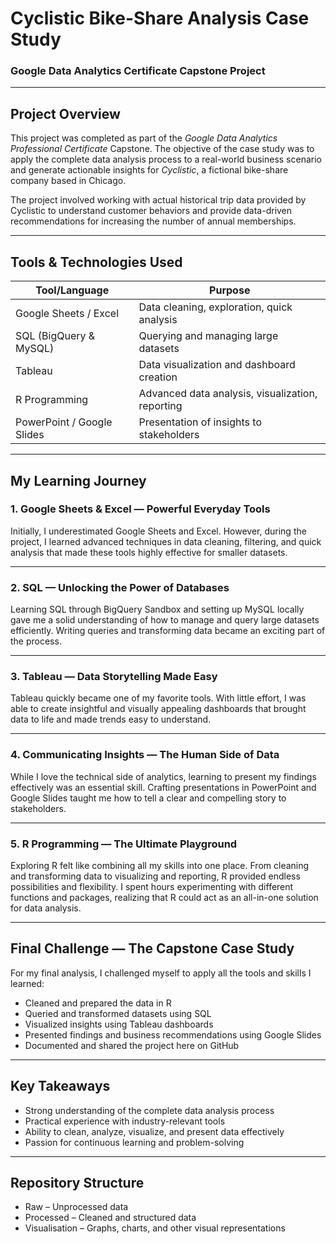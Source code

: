 # Cyclistic Bike-Share Analysis Case Study
### Google Data Analytics Certificate Capstone Project

---

## Project Overview

This project was completed as part of the *Google Data Analytics Professional Certificate* Capstone. The objective of the case study was to apply the complete data analysis process to a real-world business scenario and generate actionable insights for *Cyclistic*, a fictional bike-share company based in Chicago.

The project involved working with actual historical trip data provided by Cyclistic to understand customer behaviors and provide data-driven recommendations for increasing the number of annual memberships.

---

## Tools & Technologies Used

| Tool/Language    | Purpose                                        |
|-----------------|------------------------------------------------|
| Google Sheets / Excel | Data cleaning, exploration, quick analysis  |
| SQL (BigQuery & MySQL) | Querying and managing large datasets     |
| Tableau          | Data visualization and dashboard creation     |
| R Programming    | Advanced data analysis, visualization, reporting |
| PowerPoint / Google Slides | Presentation of insights to stakeholders |

---

## My Learning Journey

### 1. Google Sheets & Excel — Powerful Everyday Tools
Initially, I underestimated Google Sheets and Excel. However, during the project, I learned advanced techniques in data cleaning, filtering, and quick analysis that made these tools highly effective for smaller datasets.

---

### 2. SQL — Unlocking the Power of Databases
Learning SQL through BigQuery Sandbox and setting up MySQL locally gave me a solid understanding of how to manage and query large datasets efficiently. Writing queries and transforming data became an exciting part of the process.

---

### 3. Tableau — Data Storytelling Made Easy
Tableau quickly became one of my favorite tools. With little effort, I was able to create insightful and visually appealing dashboards that brought data to life and made trends easy to understand.

---

### 4. Communicating Insights — The Human Side of Data
While I love the technical side of analytics, learning to present my findings effectively was an essential skill. Crafting presentations in PowerPoint and Google Slides taught me how to tell a clear and compelling story to stakeholders.

---

### 5. R Programming — The Ultimate Playground
Exploring R felt like combining all my skills into one place. From cleaning and transforming data to visualizing and reporting, R provided endless possibilities and flexibility. I spent hours experimenting with different functions and packages, realizing that R could act as an all-in-one solution for data analysis.

---

## Final Challenge — The Capstone Case Study

For my final analysis, I challenged myself to apply all the tools and skills I learned:

- Cleaned and prepared the data in R
- Queried and transformed datasets using SQL
- Visualized insights using Tableau dashboards
- Presented findings and business recommendations using Google Slides
- Documented and shared the project here on GitHub

---

## Key Takeaways

- Strong understanding of the complete data analysis process  
- Practical experience with industry-relevant tools  
- Ability to clean, analyze, visualize, and present data effectively  
- Passion for continuous learning and problem-solving  

---

## Repository Structure

- Raw – Unprocessed data  
- Processed – Cleaned and structured data
- Visualisation – Graphs, charts, and other visual representations   

